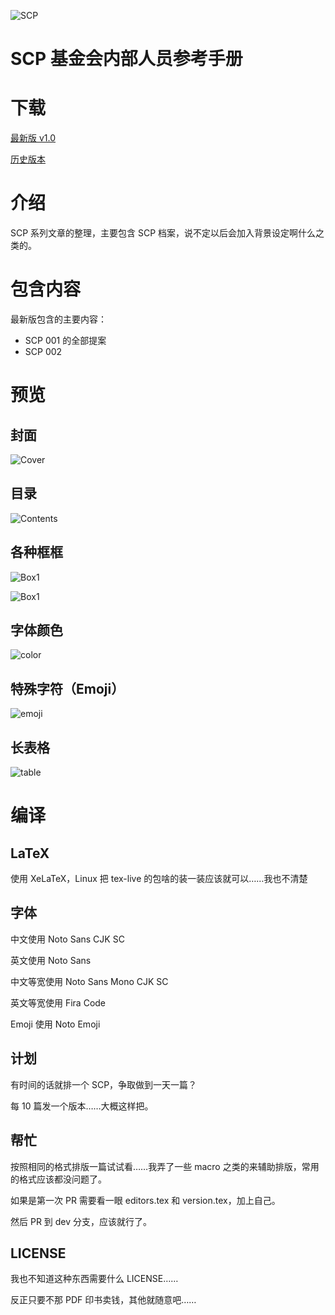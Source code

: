 ![SCP][logo]

# SCP 基金会内部人员参考手册

# 下载

[最新版 v1.0][last-release]

[历史版本][all-release]

# 介绍

SCP 系列文章的整理，主要包含 SCP 档案，说不定以后会加入背景设定啊什么之类的。

# 包含内容

最新版包含的主要内容：

* SCP 001 的全部提案
* SCP 002

# 预览

## 封面

![Cover][preview-cover]

## 目录

![Contents][preview-contents]

## 各种框框

![Box1][preview-box]

![Box1][preview-box2]

## 字体颜色

![color][preview-color]

## 特殊字符（Emoji）

![emoji][preview-emoji]

## 长表格

![table][preview-table]

# 编译

## LaTeX

使用 XeLaTeX，Linux 把 tex-live 的包啥的装一装应该就可以……我也不清楚

## 字体

中文使用 Noto Sans CJK SC

英文使用 Noto Sans

中文等宽使用 Noto Sans Mono CJK SC

英文等宽使用 Fira Code

Emoji 使用 Noto Emoji

## 计划

有时间的话就排一个 SCP，争取做到一天一篇？

每 10 篇发一个版本……大概这样把。

## 帮忙

按照相同的格式排版一篇试试看……我弄了一些 macro 之类的来辅助排版，常用的格式应该都没问题了。

如果是第一次 PR 需要看一眼 editors.tex 和 version.tex，加上自己。

然后 PR 到 dev 分支，应该就行了。

## LICENSE

我也不知道这种东西需要什么 LICENSE……

反正只要不那 PDF 印书卖钱，其他就随意吧……

[logo]: https://raw.githubusercontent.com/7sDream/scp-pdf/master/images/git_logo.png
[all-release]: https://github.com/7sDream/scp-pdf/releases
[last-release]: https://github.com/7sDream/scp-pdf/releases/latest

[preview-cover]: http://rikka-10066868.image.myqcloud.com/f50a0449-2c37-4a71-97b6-f35163fbcd04.png
[preview-contents]: http://rikka-10066868.image.myqcloud.com/60a49415-f846-4054-b362-28d4edb18153.png
[preview-box]: http://rikka-10066868.image.myqcloud.com/d990c77f-4e32-4f87-8070-5633c55db25a.png
[preview-box2]: http://rikka-10066868.image.myqcloud.com/ecb1be0b-6541-4776-a05c-f122c731e2dd.png
[preview-color]: http://rikka-10066868.image.myqcloud.com/257c1aca-9031-41e7-b821-f3f06d10a734.png
[preview-emoji]: http://rikka-10066868.image.myqcloud.com/f48ce1e8-0c4e-470e-ad3c-7a5670045591.png
[preview-table]: http://rikka-10066868.image.myqcloud.com/91f2e472-296a-4b8e-8b58-b99787c683e0.png

